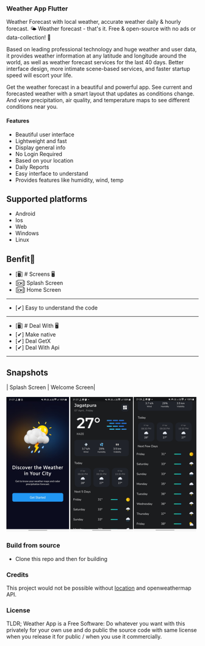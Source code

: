 ### Weather App Flutter
<p>Weather Forecast with local weather, accurate weather daily & hourly forecast.
🌤 Weather forecast - that's it.
Free & open-source with no ads or data-collection! 💚
</p>
<p>Based on leading professional technology and huge weather and user data, it provides weather information at any latitude and longitude around the world, as well as weather forecast services for the last 40 days. Better interface design, more intimate scene-based services, and faster startup speed will escort your life.</p>

<p>Get the weather forecast in a beautiful and powerful app. See current and forecasted weather with a smart layout that updates as conditions change. And view precipitation, air quality, and temperature maps to see different conditions near you.</p>

<h4>Features</h4>
<ul>
    <li>Beautiful user interface</li>
    <li>Lightweight and fast</li>
    <li>Display general info</li>
    <li>No Login Required</li>
    <li>Based on your location</li>
    <li>Daily Reports</li>
    <li>Easy interface to understand</li>
    <li>Provides features like humidity, wind, temp</li>
</ul>

## Supported platforms
- Android 
- Ios
- Web 
- Windows 
- Linux

## Benfit👻
- [🖥] # Screens 🖥
- [🆗] Splash Screen
- [🆗] Home Screen

------------------------------------
- [✔] Easy to understand the code
------------------------------------
- [🖥] # Deal With 🖥
- [✔] Make native
- [✔] Deal GetX
- [✔] Deal With Api

------------------------------

## Snapshots

| Splash Screen | Welcome Screen| <br><br>
<img src="https://github.com/ravitaak/weather_app/blob/master/assets/example.jpg" width="500">


### Build from source

- Clone this repo and then for building

### Credits

This project would not be possible without [location](https://pub.dev/packages/location) and openweathermap API.

### License

TLDR;
Weather App is a Free Software: Do whatever you want with this privately for your own use and do public the source code with same license when you release it for public / when you use it commercially.
